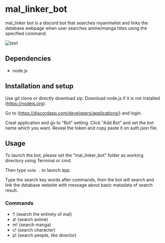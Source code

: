 # mal_linker_bot

mal_linker bot is a discord bot that searches myanimelist and links the database webpage when user searches anime/manga titles using the specified command.

![text](https://i.imgur.com/rxAagSp.png)

## Dependencies
* node.js

## Installation and setup
Use git clone or directly download zip.
Download node.js if it is not installed (https://nodejs.org).

Go to (https://discordapp.com/developers/applications/) and login.

Creat application and go to "Bot" setting.
Click "Add Bot" and set the bot name which you want.
Reveal the token and copy paste it on auth.json file.

## Usage
To launch the bot, please set the "mal_linker_bot" folder as working directory using Terminal or cmd.

Then type `node .` to launch app.

Type the search key words after commands, then the bot will search and link the database website with message about basic matadata of search result.

### Commands
* !!  (search the entirety of mal)
* a!  (search anime)
* m!  (search manga)
* c!  (search character)
* p!  (search people, like director)

